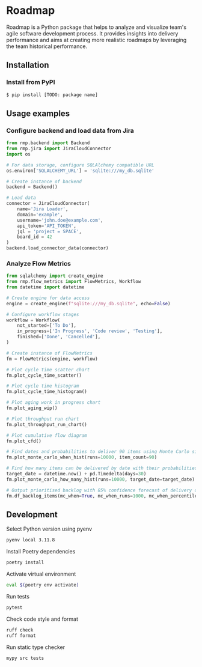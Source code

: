 # Roadmap
Roadmap is a Python package that helps to analyze and visualize team's agile software development process. It provides insights into delivery performance and aims at creating more realistic roadmaps by leveraging the team historical performance.

## Installation

### Install from PyPI
```sh
$ pip install [TODO: package name]
```

## Usage examples

### Configure backend and load data from Jira
```python
from rmp.backend import Backend
from rmp.jira import JiraCloudConnector
import os

# For data storage, configure SQLAlchemy compatible URL
os.environ['SQLALCHEMY_URL'] = 'sqlite:///my_db.sqlite'

# Create instance of backend
backend = Backend()

# Load data
connector = JiraCloudConnector(
    name='Jira Loader',
    domain='example',
    username='john.doe@example.com',
    api_token='API_TOKEN',
    jql = 'project = SPACE',
    board_id = 42
)
backend.load_connector_data(connector)
```

### Analyze Flow Metrics

```python
from sqlalchemy import create_engine
from rmp.flow_metrics import FlowMetrics, Workflow
from datetime import datetime

# Create engine for data access
engine = create_engine(f"sqlite:///my_db.sqlite", echo=False)

# Configure workflow stages
workflow = Workflow(
    not_started=['To Do'],
    in_progress=['In Progress', 'Code review', 'Testing'],
    finished=['Done', 'Cancelled'],
)

# Create instance of FlowMetrics
fm = FlowMetrics(engine, workflow)

# Plot cycle time scatter chart
fm.plot_cycle_time_scatter()

# Plot cycle time histogram
fm.plot_cycle_time_histogram()

# Plot aging work in progress chart
fm.plot_aging_wip()

# Plot throughput run chart
fm.plot_throughput_run_chart()

# Plot cumulative flow diagram
fm.plot_cfd()

# Find dates and probabilities to deliver 90 items using Monte Carlo simulation
fm.plot_monte_carlo_when_hist(runs=10000, item_count=90)

# Find how many items can be delivered by date with their probabilities using Monte Carlo simulation
target_date = datetime.now() + pd.Timedelta(days=30)
fm.plot_monte_carlo_how_many_hist(runs=10000, target_date=target_date)

# Output prioritised backlog with 85% confidence forecast of delivery dates  
fm.df_backlog_items(mc_when=True, mc_when_runs=1000, mc_when_percentile=85)
```

## Development

Select Python version using pyenv
```sh
pyenv local 3.11.8
```

Install Poetry dependencies
```sh
poetry install
```

Activate virtual environment
```sh
eval $(poetry env activate)
```

Run tests
```sh
pytest
```

Check code style and format
```sh
ruff check
ruff format
```

Run static type checker
```sh
mypy src tests
```
